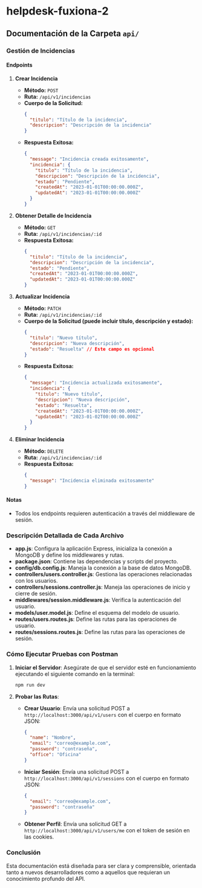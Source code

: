 # helpdesk-fuxiona-2

## Documentación de la Carpeta `api/`

### Gestión de Incidencias

#### Endpoints

1. **Crear Incidencia**
   - **Método:** `POST`
   - **Ruta:** `/api/v1/incidencias`
   - **Cuerpo de la Solicitud:**
     ```json
     {
       "titulo": "Título de la incidencia",
       "descripcion": "Descripción de la incidencia"
     }
     ```
   - **Respuesta Exitosa:**
     ```json
     {
       "message": "Incidencia creada exitosamente",
       "incidencia": {
         "titulo": "Título de la incidencia",
         "descripcion": "Descripción de la incidencia",
         "estado": "Pendiente",
         "createdAt": "2023-01-01T00:00:00.000Z",
         "updatedAt": "2023-01-01T00:00:00.000Z"
       }
     }
     ```

2. **Obtener Detalle de Incidencia**
   - **Método:** `GET`
   - **Ruta:** `/api/v1/incidencias/:id`
   - **Respuesta Exitosa:**
     ```json
     {
       "titulo": "Título de la incidencia",
       "descripcion": "Descripción de la incidencia",
       "estado": "Pendiente",
       "createdAt": "2023-01-01T00:00:00.000Z",
       "updatedAt": "2023-01-01T00:00:00.000Z"
     }
     ```

3. **Actualizar Incidencia**
   - **Método:** `PATCH`
   - **Ruta:** `/api/v1/incidencias/:id`
   - **Cuerpo de la Solicitud (puede incluir título, descripción y estado):**
     ```json
     {
       "titulo": "Nuevo título",
       "descripcion": "Nueva descripción",
       "estado": "Resuelta" // Este campo es opcional
     }
     ```
   - **Respuesta Exitosa:**
     ```json
     {
       "message": "Incidencia actualizada exitosamente",
       "incidencia": {
         "titulo": "Nuevo título",
         "descripcion": "Nueva descripción",
         "estado": "Resuelta",
         "createdAt": "2023-01-01T00:00:00.000Z",
         "updatedAt": "2023-01-02T00:00:00.000Z"
       }
     }
     ```

4. **Eliminar Incidencia**
   - **Método:** `DELETE`
   - **Ruta:** `/api/v1/incidencias/:id`
   - **Respuesta Exitosa:**
     ```json
     {
       "message": "Incidencia eliminada exitosamente"
     }
     ```

#### Notas
- Todos los endpoints requieren autenticación a través del middleware de sesión.

### Descripción Detallada de Cada Archivo

- **app.js**: Configura la aplicación Express, inicializa la conexión a MongoDB y define los middlewares y rutas.
- **package.json**: Contiene las dependencias y scripts del proyecto.
- **config/db.config.js**: Maneja la conexión a la base de datos MongoDB.
- **controllers/users.controller.js**: Gestiona las operaciones relacionadas con los usuarios.
- **controllers/sessions.controller.js**: Maneja las operaciones de inicio y cierre de sesión.
- **middlewares/session.middleware.js**: Verifica la autenticación del usuario.
- **models/user.model.js**: Define el esquema del modelo de usuario.
- **routes/users.routes.js**: Define las rutas para las operaciones de usuario.
- **routes/sessions.routes.js**: Define las rutas para las operaciones de sesión.

### Cómo Ejecutar Pruebas con Postman

1. **Iniciar el Servidor**: Asegúrate de que el servidor esté en funcionamiento ejecutando el siguiente comando en la terminal:
   ```bash
   npm run dev
   ```

2. **Probar las Rutas**:
   - **Crear Usuario**: Envía una solicitud POST a `http://localhost:3000/api/v1/users` con el cuerpo en formato JSON:
     ```json
     {
       "name": "Nombre",
       "email": "correo@example.com",
       "password": "contraseña",
       "office": "Oficina"
     }
     ```

   - **Iniciar Sesión**: Envía una solicitud POST a `http://localhost:3000/api/v1/sessions` con el cuerpo en formato JSON:
     ```json
     {
       "email": "correo@example.com",
       "password": "contraseña"
     }
     ```

   - **Obtener Perfil**: Envía una solicitud GET a `http://localhost:3000/api/v1/users/me` con el token de sesión en las cookies.

### Conclusión
Esta documentación está diseñada para ser clara y comprensible, orientada tanto a nuevos desarrolladores como a aquellos que requieran un conocimiento profundo del API.
